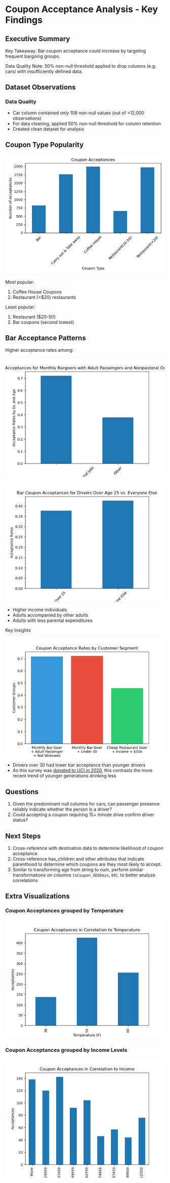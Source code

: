 # Coupon Acceptance Analysis - Key Findings

## **Executive Summary**

Key Takeaway: Bar coupon acceptance could increase by targeting frequent bargoing groups.

Data Quality Note: 50% non-null threshold applied to drop columns (e.g. cars) with insufficiently defined data.

## Dataset Observations

### Data Quality

- Car column contained only 108 non-null values (out of >12,000 observations)
- For data cleaning, applied 50% non-null threshold for column retention
- Created clean dataset for analysis

## Coupon Type Popularity

![Coupon Acceptances](./images/coupon_acceptances.png)

Most popular:

1. Coffee House Coupons
2. Restaurant (<$20) restaurants

Least popular:

1. Restaurant ($20-50)
2. Bar coupons (second lowest)

## Bar Acceptance Patterns

Higher acceptance rates among:

![Bar Coupon Acceptance By Age](./images/bar_coupon_acceptances_for_bargoers_with_adult_passengers_and_nonpastoral_occupations.png)

![Bar Coupon Acceptance By License and Age](./images/bar_coupon_acceptances_by_license_and_age.png)

- Higher income individuals
- Adults accompanied by other adults
- Adults with less parental expenditures

Key Insights

![Bar Coupon Acceptance](./images/bar_group_acceptance_comparison.png)

- Drivers over 30 had lower bar acceptance than younger drivers
- As this survey was [donated to UCI in 2020](https://archive.ics.uci.edu/dataset/603/in+vehicle+coupon+recommendation), this contrasts the more recent trend of younger generations drinking less

## Questions

1. Given the predominant null columns for cars, can passenger presence reliably indicate whether the person is a driver?
2. Could accepting a coupon requiring 15+ minute drive confirm driver status?

## Next Steps

1. Cross-reference with destination data to determine likelihood of coupon acceptance
2. Cross-reference has_children and other attributes that indicate parenthood to determine which coupons are they most likely to accept.
3. Similar to transforming age from string to num, perform similar transformations on columns `toCoupon_GEQ5min`, etc. to better analyze correlations

## Extra Visualizations

### Coupon Acceptances grouped by Temperature

![Coupon Acceptance grouped by Temperature](./images/coupon_acceptance_by_temperature.png)

### Coupon Acceptances grouped by Income Levels

![Coupon Acceptance grouped by Income levels](./images//coupon_acceptance_by_income_levels.png)